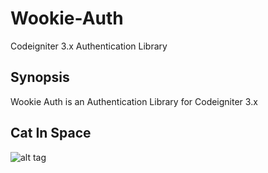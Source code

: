 # Wookie-Auth
Codeigniter 3.x Authentication Library

## Synopsis

Wookie Auth is an Authentication Library for Codeigniter 3.x 

## Cat In Space

![alt tag](http://pre09.deviantart.net/5044/th/pre/f/2014/178/f/e/taco_cat_in_space_by_jayro_jones-d7o5mow.jpg)

<!--
## Code Example

Show what the library does as concisely as possible, developers should be able to figure out **how** your project solves their problem by looking at the code example. Make sure the API you are showing off is obvious, and that your code is short and concise.

## Motivation

A short description of the motivation behind the creation and maintenance of the project. This should explain **why** the project exists.

## Installation

Provide code examples and explanations of how to get the project.

## API Reference

Depending on the size of the project, if it is small and simple enough the reference docs can be added to the README. For medium size to larger projects it is important to at least provide a link to where the API reference docs live.

## Tests

Describe and show how to run the tests with code examples.

## Contributors

Let people know how they can dive into the project, include important links to things like issue trackers, irc, twitter accounts if applicable.

## License

A short snippet describing the license (MIT, Apache, etc.)

-->
